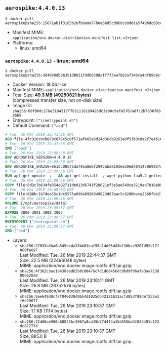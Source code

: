 ## `aerospike:4.4.0.13`

```console
$ docker pull aerospike@sha256:15671ab1f3165b2efb8e0e77b8e6bd5cd860c98d81a5f49bdc08cd8a3a417fd8
```

-	Manifest MIME: `application/vnd.docker.distribution.manifest.list.v2+json`
-	Platforms:
	-	linux; amd64

### `aerospike:4.4.0.13` - linux; amd64

```console
$ docker pull aerospike@sha256:dd4998db96351d0031f9db8308aff7f3aa7883af340ca4df89b9cfd753179d36
```

-	Docker Version: 18.06.1-ce
-	Manifest MIME: `application/vnd.docker.distribution.manifest.v2+json`
-	Total Size: **49.3 MB (49250621 bytes)**  
	(compressed transfer size, not on-disk size)
-	Image ID: `sha256:60f90dc276e3184317f7b31116299426dc3e00c9efa5767a8fc2b7836f8b8bb9`
-	Entrypoint: `["\/entrypoint.sh"]`
-	Default Command: `["asd"]`

```dockerfile
# Tue, 26 Mar 2019 22:41:26 GMT
ADD file:4fc310c0cb879c876c5c0f571af665a0d24d36cb9263e0f53b0cda2f7e4b1844 in / 
# Tue, 26 Mar 2019 22:41:26 GMT
CMD ["bash"]
# Tue, 26 Mar 2019 23:09:38 GMT
ENV AEROSPIKE_VERSION=4.4.0.13
# Tue, 26 Mar 2019 23:09:38 GMT
ENV AEROSPIKE_SHA256=861dc08575da79aa8ebf2943abde1936e306d484145069957aed36d392a304e1
# Tue, 26 Mar 2019 23:09:56 GMT
RUN apt-get update -y   && apt-get install -y wget python lua5.2 gettext-base   && wget "https://www.aerospike.com/artifacts/aerospike-server-community/${AEROSPIKE_VERSION}/aerospike-server-community-${AEROSPIKE_VERSION}-debian9.tgz" -O aerospike-server.tgz   && echo "$AEROSPIKE_SHA256 *aerospike-server.tgz" | sha256sum -c -   && mkdir aerospike   && tar xzf aerospike-server.tgz --strip-components=1 -C aerospike   && dpkg -i aerospike/aerospike-server-*.deb   && dpkg -i aerospike/aerospike-tools-*.deb   && mkdir -p /var/log/aerospike/   && mkdir -p /var/run/aerospike/   && rm -rf aerospike-server.tgz aerospike /var/lib/apt/lists/*   && rm -rf /opt/aerospike/lib/java   && dpkg -r wget ca-certificates openssl xz-utils  && dpkg --purge wget ca-certificates openssl xz-utils  && apt-get purge -y   && apt autoremove -y
# Tue, 26 Mar 2019 23:09:56 GMT
COPY file:8d3c7b634fe854c02711ded13d6741f28621ef3e5ae540ca3219ed7816a992ab in /etc/aerospike/aerospike.template.conf 
# Tue, 26 Mar 2019 23:09:56 GMT
COPY file:688bc1b7dea55c1dc5575a99640936049823d07bac5c920bbace2369fbb27428 in /entrypoint.sh 
# Tue, 26 Mar 2019 23:09:56 GMT
VOLUME [/opt/aerospike/data]
# Tue, 26 Mar 2019 23:09:57 GMT
EXPOSE 3000 3001 3002 3003
# Tue, 26 Mar 2019 23:09:57 GMT
ENTRYPOINT ["/entrypoint.sh"]
# Tue, 26 Mar 2019 23:09:57 GMT
CMD ["asd"]
```

-	Layers:
	-	`sha256:27833a3ba0a545deda33bb01eaf95a14d05d43bf30bce9267d92d17f069fe897`  
		Last Modified: Tue, 26 Mar 2019 22:44:37 GMT  
		Size: 22.5 MB (22496048 bytes)  
		MIME: application/vnd.docker.image.rootfs.diff.tar.gzip
	-	`sha256:4f362cbac19438aedb5b0c00476c7d1d68456dc9bd9f06afa3aa713d800e28a0`  
		Last Modified: Tue, 26 Mar 2019 23:10:41 GMT  
		Size: 26.8 MB (26752574 bytes)  
		MIME: application/vnd.docker.image.rootfs.diff.tar.gzip
	-	`sha256:6ae649d8cf7f04e038d0bb4d1025db42121611acfd853f92def255a1f6d29677`  
		Last Modified: Tue, 26 Mar 2019 23:10:37 GMT  
		Size: 1.1 KB (1114 bytes)  
		MIME: application/vnd.docker.image.rootfs.diff.tar.gzip
	-	`sha256:22d60ab900c60827bc5067a8ad45b7744f4a15d555bd3f033491c123dc87277d`  
		Last Modified: Tue, 26 Mar 2019 23:10:37 GMT  
		Size: 885.0 B  
		MIME: application/vnd.docker.image.rootfs.diff.tar.gzip
